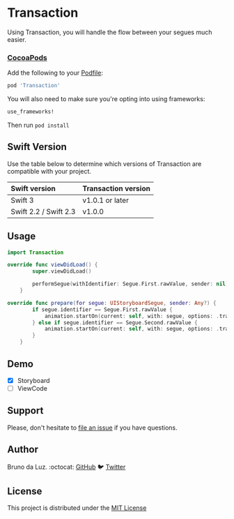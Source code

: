 # Transaction

Using Transaction, you will handle the flow between your segues much easier.

### [CocoaPods]

[CocoaPods]: http://cocoapods.org

Add the following to your [Podfile](http://guides.cocoapods.org/using/the-podfile.html):

```ruby
pod 'Transaction'
```

You will also need to make sure you're opting into using frameworks:

```ruby
use_frameworks!
```

Then run `pod install`

## Swift Version

Use the table below to determine which versions of Transaction are compatible with your project.

|Swift version        |Transaction version |
|:--------------------|:-------------------|
|Swift 3              |v1.0.1 or later     |
|Swift 2.2 / Swift 2.3|v1.0.0              |

## Usage

```Swift
import Transaction
```
```Swift
override func viewDidLoad() {
        super.viewDidLoad()

        performSegue(withIdentifier: Segue.First.rawValue, sender: nil)
    }
```
```Swift
override func prepare(for segue: UIStoryboardSegue, sender: Any?) {
        if segue.identifier == Segue.First.rawValue {
            animation.startOn(current: self, with: segue, options: .transitionFlipFromRight)
        } else if segue.identifier == Segue.Second.rawValue {
            animation.startOn(current: self, with: segue, options: .transitionFlipFromLeft)
        }
    }
```

## Demo

- [x] Storyboard
- [ ] ViewCode

## Support

Please, don't hesitate to [file an
issue](https://github.com/brunodlz/Transaction/issues/new) if you have questions.

## Author

Bruno da Luz. :octocat: [GitHub](https://github.com/brunodlz) :bird: [Twitter](https://twitter.com/brunodlz)

## License

This project is distributed under the [MIT License](https://raw.githubusercontent.com/brunodlz/Transaction/develop/LICENSE)

